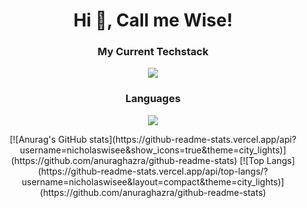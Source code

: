 <h1 align="center">Hi 👋, Call me Wise!</h1>

<h3 align="center">My Current Techstack</h3>
<p align="center">
  <a href="https://skillicons.dev">
    <img src="https://skillicons.dev/icons?i=react,nextjs,tailwind,prisma,ts" />
  </a>
</p>

<h3 align="center">Languages</h3>
<p align="center">
  <a href="https://skillicons.dev">
    <img src="https://skillicons.dev/icons?i=py,c,js,html,css" />
  </a>
</p>

<div align="center" display="flex">
[![Anurag's GitHub stats](https://github-readme-stats.vercel.app/api?username=nicholaswisee&show_icons=true&theme=city_lights)](https://github.com/anuraghazra/github-readme-stats)
[![Top Langs](https://github-readme-stats.vercel.app/api/top-langs/?username=nicholaswisee&layout=compact&theme=city_lights)](https://github.com/anuraghazra/github-readme-stats)
</div>
